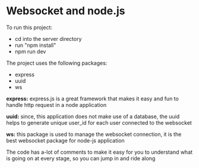 # Websocket and node.js

To run this project:
- cd into the server directory
- run "npm install"
- npm run dev


The project uses the following packages:
- express
- uuid
- ws

**express:** express.js is a great framework that makes it easy and fun to handle http request in a node application

**uuid:** since, this application does not make use of a database, the uuid helps to generate unique user_id for each user connected to the websocket

**ws:** this package is used to manage the websocket connection, it is the best websocket package
for node-js application

The code has a-lot of comments to make it easy for you to understand what is going on at every stage, so you can jump in and ride along